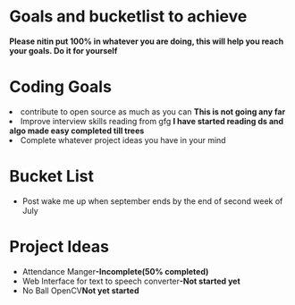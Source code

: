 <h1>Goals and bucketlist to achieve</h1>
<b>Please nitin put 100% in whatever you are doing, this will help you reach your goals. Do it for yourself</b>
<br>
<h1>Coding Goals</h1
<ul>
  <li>contribute to open source as much as you can <b>This is not going any far</b></li>
  <li>Improve interview skills reading from gfg <b>I have started reading ds and algo made easy completed till trees</b></li>
  <li>Complete whatever project ideas you have in your mind</li>
</ul>
<h1>Bucket List</h1>
<ul>
  <li>Post wake me up when september ends by the end of second week of July</li>
</ul>
<h1>Project Ideas</h1>
<ul>
  <li>Attendance Manger<b>-Incomplete(50% completed)</b></li>
  <li>Web Interface for text to speech converter<b>-Not started yet</b></li>
  <li>No Ball OpenCV<b>Not yet started</b></li>
</ul>
